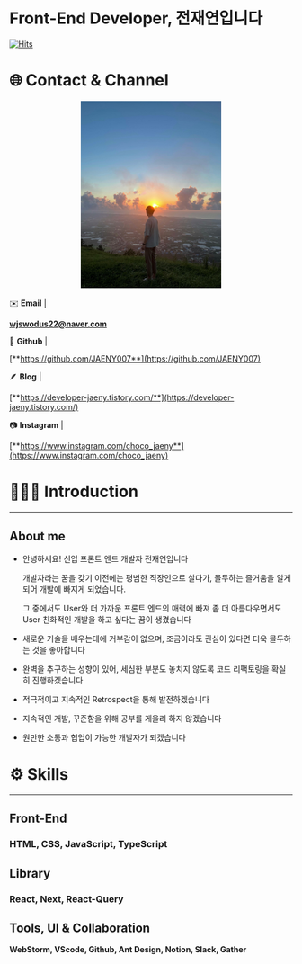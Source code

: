 # Front-End Developer, 전재연입니다

[![Hits](https://hits.seeyoufarm.com/api/count/incr/badge.svg?url=https%3A%2F%2Fgithub.com%2FJAENY007%2FJAENY007&count_bg=%23FF9595&title_bg=%23939BA5&icon=&icon_color=%23E7E7E7&title=hits&edge_flat=false)](https://hits.seeyoufarm.com)

# 🌐 **Contact & Channel**

<center><img src = "Front-End%20%20eda36/KakaoTalk_20220104_164631488.jpg" width="250"></center>

✉️ **Email** | 

**wjswodus22@naver.com**

🚀 **Github** |

[**https://github.com/JAENY007**](https://github.com/JAENY007)

🪶 **Blog** |

[**https://developer-jaeny.tistory.com/**](https://developer-jaeny.tistory.com/)

📷 **Instagram** |

[**https://www.instagram.com/choco_jaeny**](https://www.instagram.com/choco_jaeny)

# 🧑🏻‍🦰 **Introduction**

---

## About me

- 안녕하세요! 신입 프론트 엔드 개발자 전재연입니다
    
    개발자라는 꿈을 갖기 이전에는 평범한 직장인으로 살다가, 몰두하는 즐거움을 알게되어 개발에 빠지게 되었습니다.
    
    그 중에서도 User와 더 가까운 프론트 엔드의 매력에 빠져 좀 더 아름다우면서도 User 친화적인 개발을 하고 싶다는 꿈이 생겼습니다
    
- 새로운 기술을 배우는데에 거부감이 없으며, 조금이라도 관심이 있다면 더욱 몰두하는 것을 좋아합니다
- 완벽을 추구하는 성향이 있어, 세심한 부분도 놓치지 않도록 코드 리팩토링을 확실히 진행하겠습니다
- 적극적이고 지속적인 Retrospect을 통해 발전하겠습니다
- 지속적인 개발, 꾸준함을 위해 공부를 게을리 하지 않겠습니다
- 원만한 소통과 협업이 가능한 개발자가 되겠습니다

# ⚙️ **Skills**

---

## Front-End

### **HTML, CSS, JavaScript, TypeScript**

## Library

### **React, Next, React-Query**

## Tools, UI & Collaboration

**WebStorm, VScode, Github, Ant Design, Notion, Slack, Gather**
